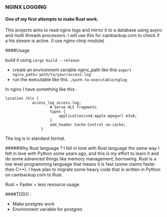 ### NGINX LOGGING

#### One of my first attempts to make Rust work.

This projects aims to read nginx logs and mirror it to a database using async and multi threads processors.
I will use this for cambackup.com to check if a hls stream is active. (I use nginx-rtmp module)

####Usage

build it using `cargo build --release`
- create an environment variable nginx_path like this `export nginx_path='path/to/your/access.log'`
- run the executable like this `./path-to-executable/nglog`


In nginx I have something like this :

```
location /hls {
			access_log access.log;
		            # Serve HLS fragments
		            types {
		                application/vnd.apple.mpegurl m3u8;
		            }
		            add_header Cache-Control no-cache;
		        }
```

The log is in standard format.

#####Why Rust language ?
I fell in love with Rust language the same way I felt in love with Python some years ago, and
this is my effort to learn it and do some advanced things like memory management, borrowing.
Rust is a low level programming language that means it is fast (some claims faster then C++).
I have plan to migrate some heavy code that is written in Python on cambackup.com to Rust.

Rust = Faster + less resource usage

####TODO :
- Make postgres work
- Environment variable for postgres

